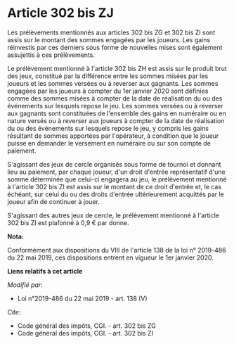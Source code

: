 # Article 302 bis ZJ

Les prélèvements mentionnés aux articles 302 bis ZG et 302 bis ZI sont assis sur le montant des sommes engagées par les
joueurs. Les gains réinvestis par ces derniers sous forme de nouvelles mises sont également assujettis à ces prélèvements.

Le prélèvement mentionné à l'article 302 bis ZH est assis sur le produit brut des jeux, constitué par la différence entre les
sommes misées par les joueurs et les sommes versées ou à reverser aux gagnants. Les sommes engagées par les joueurs à compter
du 1er janvier 2020 sont définies comme des sommes misées à compter de la date de réalisation du ou des événements sur
lesquels repose le jeu. Les sommes versées ou à reverser aux gagnants sont constituées de l'ensemble des gains en numéraire
ou en nature versés ou à reverser aux joueurs à compter de la date de réalisation du ou des événements sur lesquels repose le
jeu, y compris les gains résultant de sommes apportées par l'opérateur, à condition que le joueur puisse en demander le
versement en numéraire ou sur son compte de paiement.

S'agissant des jeux de cercle organisés sous forme de tournoi et donnant lieu au paiement, par chaque joueur, d'un droit
d'entrée représentatif d'une somme déterminée que celui-ci engagera au jeu, le prélèvement mentionné à l'article 302 bis ZI
est assis sur le montant de ce droit d'entrée et, le cas échéant, sur celui du ou des droits d'entrée ultérieurement
acquittés par le joueur afin de continuer à jouer.

S'agissant des autres jeux de cercle, le prélèvement mentionné à l'article 302 bis ZI est plafonné à 0,9 € par donne.

**Nota:**

Conformément aux dispositions du VIII de l'article 138 de la loi n° 2019-486 du 22 mai 2019, ces dispositions entrent en
vigueur le 1er janvier 2020.

**Liens relatifs à cet article**

_Modifié par_:

  - Loi n°2019-486 du 22 mai 2019 - art. 138 (V)

_Cite_:

  - Code général des impôts, CGI. - art. 302 bis ZG
  - Code général des impôts, CGI. - art. 302 bis ZI
